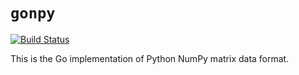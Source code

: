 # `gonpy`

[![Build Status](https://travis-ci.org/wangkuiyi/gonpy.png?branch=master)](https://travis-ci.org/wangkuiyi/gonpy)

This is the Go implementation of Python NumPy matrix data format.
